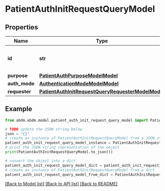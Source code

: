# PatientAuthInitRequestQueryModel


## Properties

Name | Type | Description | Notes
------------ | ------------- | ------------- | -------------
**id** | **str** | id  of the patient understood by the CM | 
**purpose** | [**PatientAuthPurposeModelModel**](PatientAuthPurposeModel.md) |  | 
**auth_mode** | [**AuthenticationModeModelModel**](AuthenticationModeModel.md) |  | [optional] 
**requester** | [**PatientAuthInitRequestQueryRequesterModelModel**](PatientAuthInitRequestQueryRequesterModel.md) |  | 

## Example

```python
from abdm.abdm.model.patient_auth_init_request_query_model import PatientAuthInitRequestQueryModel

# TODO update the JSON string below
json = "{}"
# create an instance of PatientAuthInitRequestQueryModel from a JSON string
patient_auth_init_request_query_model_instance = PatientAuthInitRequestQueryModel.from_json(json)
# print the JSON string representation of the object
print(PatientAuthInitRequestQueryModel.to_json())

# convert the object into a dict
patient_auth_init_request_query_model_dict = patient_auth_init_request_query_model_instance.to_dict()
# create an instance of PatientAuthInitRequestQueryModel from a dict
patient_auth_init_request_query_model_from_dict = PatientAuthInitRequestQueryModel.from_dict(patient_auth_init_request_query_model_dict)
```
[[Back to Model list]](../README.md#documentation-for-models) [[Back to API list]](../README.md#documentation-for-api-endpoints) [[Back to README]](../README.md)


